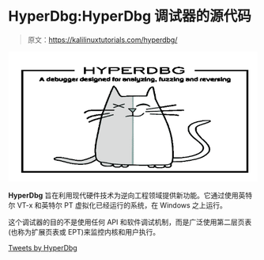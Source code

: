 # HyperDbg:HyperDbg 调试器的源代码

> 原文：<https://kalilinuxtutorials.com/hyperdbg/>

[![HyperDbg : The Source Code Of HyperDbg Debugger](img/89a7d2115084273bec6dddcae1839160.png "HyperDbg : The Source Code Of HyperDbg Debugger")](https://1.bp.blogspot.com/-anj0qzujA0c/X_RyVnwXVVI/AAAAAAAAIQk/Hq5fxXdUcH4BVZsxpySPQ2Adqv-E7ONMwCLcBGAsYHQ/s728/HyperDbg-1%25281%2529.png)

**HyperDbg** 旨在利用现代硬件技术为逆向工程领域提供新功能。它通过使用英特尔 VT-x 和英特尔 PT 虚拟化已经运行的系统，在 Windows 之上运行。

这个调试器的目的不是使用任何 API 和软件调试机制，而是广泛使用第二层页表(也称为扩展页表或 EPT)来监控内核和用户执行。

[Tweets by HyperDbg](https://twitter.com/HyperDbg?ref_src=twsrc%5Etfw)